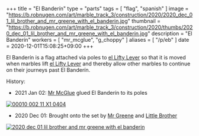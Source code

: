 +++
title = "El Banderín"
type = "parts"
tags = [ "flag", "spanish" ]
image = "https://b.robnugen.com/art/marble_track_3/construction/2020/2020_dec_01_lil_brother_and_mr_greene_with_el_banderin.jpg"
thumbnail = "https://b.robnugen.com/art/marble_track_3/construction/2020/thumbs/2020_dec_01_lil_brother_and_mr_greene_with_el_banderin.jpg"
description = "El Banderín"
workers = [
    "mr_mcglue",
    "g_choppy"
]
aliases = [
    "/p/eb"
]
date = 2020-12-01T15:08:25+09:00
+++

El Banderín is a flag attached via poles to [el Lifty Lever](/parts/el-lifty-lever/) so that it is moved when marbles lift [el Lifty Lever](/parts/el-lifty-lever/) and thereby allow other marbles to continue on their journeys past El Banderín.

History:

* 2021 Jan 02: [Mr McGlue](/workers/mr_mcglue/) glued El Banderín to its poles

[![00010 002 11 X1 0404](//b.robnugen.com/art/marble_track_3/frames/2021/thumbs/00010_002_11_X1_0404.jpg)](//b.robnugen.com/art/marble_track_3/frames/2021/00010_002_11_X1_0404.jpg)

* 2020 Dec 01: Brought onto the set by [Mr Greene](/workers/mr_greene/) and [Little Brother](/workers/lil_brother/)

[![2020 dec 01 lil brother and mr greene with el banderin](//b.robnugen.com/art/marble_track_3/construction/2020/thumbs/2020_dec_01_lil_brother_and_mr_greene_with_el_banderin.jpg)](//b.robnugen.com/art/marble_track_3/construction/2020/2020_dec_01_lil_brother_and_mr_greene_with_el_banderin.jpg)
